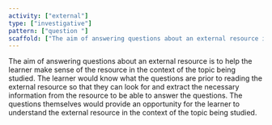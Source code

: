 ```yaml
---
activity: ["external"]
type: ["investigative"]
pattern: ["question "]
scaffold: ["The aim of answering questions about an external resource is to help the learner make sense of the resource in the context of the topic being studied. The learner would know what the questions are prior to reading the external resource so that they can look for and extract the necessary information from the resource to be able to answer the questions. The questions themselves would provide an opportunity for the learner to understand the external resource in the context of the topic being studied."]
---
```


The aim of answering questions about an external resource is to help the learner make sense of the resource in the context of the topic being studied. The learner would know what the questions are prior to reading the external resource so that they can look for and extract the necessary information from the resource to be able to answer the questions. The questions themselves would provide an opportunity for the learner to understand the external resource in the context of the topic being studied.
